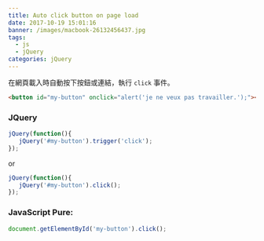 ```yaml
---
title: Auto click button on page load
date: 2017-10-19 15:01:16
banner: /images/macbook-26132456437.jpg
tags:
  - js
  - jQuery
categories: jQuery
---
```

在網頁載入時自動按下按鈕或連結，執行 `click` 事件。
<!-- more -->

``` html
<button id="my-button" onclick="alert('je ne veux pas travailler.');"></button>
```

### JQuery
``` js
jQuery(function(){
   jQuery('#my-button').trigger('click');
});
```

or
``` js
jQuery(function(){
   jQuery('#my-button').click();
});
```

### JavaScript Pure:
``` js
document.getElementById('my-button').click();
```
